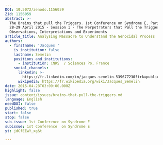 ```yaml
---
DOI: 10.5072/zenodo.1156059
Zid: 1156059
abstract: >-
  The Brains that pull the Triggers. 1st Conference on Syndrome E, Paris IAS,
  28-29 April 2015 - Session 1 - The Perpetrators that Pull the Triggers:
  Observations, Interpretations and Experiments
article_title: Analysing Massacre to Understand the Genocidal Process
authors:
  - firstname: 'Jacques '
    is_institution: false
    lastname: Semelin
    positions_and_institutions:
      - institution: CNRS  / Sciences Po, France
    social_channels:
      linkedin: >-
        https://fr.linkedin.com/in/jacques-semelin-539677230?trk=public_profile_browsemap
      wikipedia: https://fr.wikipedia.org/wiki/Jacques_Semelin
date: 2015-04-28T03:00:00.000Z
highlight: false
issue: content/issues/brains-that-pull-the-triggers.md
language: English
needDOI: false
published: true
start: false
stop: false
sub-issue: 1st Conference on Syndrome E
subissue: 1st Conference  on Syndrome E
yt: jdCfEEwY_xg&t

---
```


<Youtube yt="jdCfEEwY_xg&t" caption="Analysing Massacre to Understand the Genocidal Process"></Youtube>